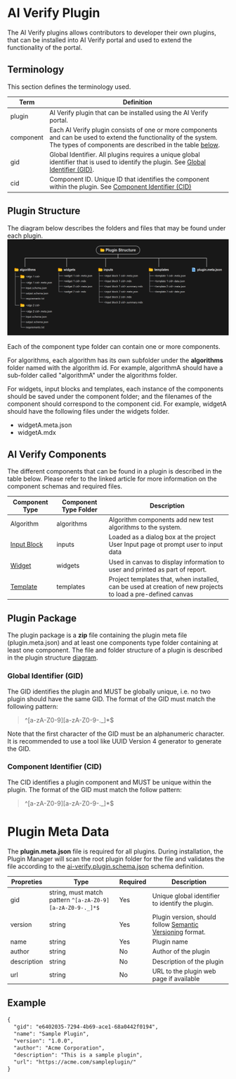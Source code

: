 # AI Verify Plugin

The AI Verify plugins allows contributors to developer their own plugins, that can be installed into AI Verify portal and used to extend the functionality of the portal.

## Terminology
This section defines the terminology used.

| Term | Definition |
| ---- | ---------- |
| plugin | AI Verify plugin that can be installed using the AI Verify portal. |
| component | Each AI Verify plugin consists of one or more components and can be used to extend the functionality of the system. The types of components are described in the table [below](#ai-verify-components). |
| gid | Global Identifier. All plugins requires a unique global identifier that is used to identify the plugin. See [Global Identifier (GID)](#global-identifier-gid). |
| cid | Component ID. Unique ID that identifies the component within the plugin. See [Component Identifier (CID)](#component-identifier-cid) |

## Plugin Structure

The diagram below describes the folders and files that may be found under each plugin.
![Plugin Structure Image](../../images/plugin_structure.png?raw=true)

Each of the component type folder can contain one or more components.

For algorithms, each algorithm has its own subfolder under the **algorithms** folder named with the algorithm id. For example, algorithmA should have a sub-folder called "algorithmA" under the algorithms folder.

For widgets, input blocks and templates, each instance of the components should be saved under the component folder; and the filenames of the component should correspond to the component cid. For example, widgetA should have the following files under the widgets folder.
* widgetA.meta.json
* widgetA.mdx

## AI Verify Components

The different components that can be found in a plugin is described in the table below. Please refer to the linked article for more information on the component schemas and required files.

| Component Type | Component Type Folder | Description |
| -------------- | ------------- | ----------- | 
| Algorithm | algorithms | Algorithm components add new test algorithms to the system. |
| [Input Block](InputBlock.md) | inputs | Loaded as a dialog box at the project User Input page ot prompt user to input data |
| [Widget](Widget.md) | widgets | Used in canvas to display information to user and printed as part of report. |
| [Template](Template.md) | templates | Project templates that, when installed, can be used at creation of new projects to load a pre-defined canvas |


## Plugin Package

The plugin package is a **zip** file containing the plugin meta file (plugin.meta.json) and at least one components type folder containing at least one component. The file and folder structure of a plugin is described in the plugin structure [diagram](#plugin-structure).

### Global Identifier (GID)

The GID identifies the plugin and MUST be globally unique, i.e. no two plugin should have the same GID. The format of the GID must match the following pattern:

> ^[a-zA-Z0-9][a-zA-Z0-9-._]*$

Note that the first character of the GID must be an alphanumeric character. It is recommended to use a tool like UUID Version 4 generator to generate the GID.

### Component Identifier (CID)

The CID identifies a plugin component and MUST be unique within the plugin. The format of the GID must match the follow pattern:

> ^[a-zA-Z0-9][a-zA-Z0-9-._]*$

# Plugin Meta Data

The **plugin.meta.json** file is required for all plugins. During installation, the Plugin Manager will scan the root plugin folder for the file and validates the file according to the [ai-verify.plugin.schema.json](../schemas/ai-verify.plugin.schema.json) schema definition.

| Propreties | Type | Required | Description |
| ---------- | ---- | -------- | ----------- |
| gid | string, must match pattern `^[a-zA-Z0-9][a-zA-Z0-9-._]*$` | Yes | Unique global identifier to identify the plugin. |
| version | string | Yes | Plugin version, should follow [Semantic Versioning](https://semver.org/) format. |
| name | string | Yes | Plugin name |
| author | string | No | Author of the plugin |
| description | string | No | Description of the plugin |
| url | string | No | URL to the plugin web page if available |

## Example
```
{
  "gid": "e6402035-7294-4b69-ace1-68a0442f0194",
  "name": "Sample Plugin",
  "version": "1.0.0",
  "author": "Acme Corporation",
  "description": "This is a sample plugin",
  "url": "https://acme.com/sampleplugin/"
}
```

